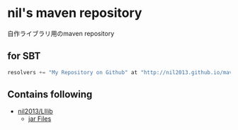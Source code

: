 # nil's maven repository

自作ライブラリ用のmaven repository

## for SBT

```scala
resolvers += "My Repository on Github" at "http://nil2013.github.io/maven-repo/"
```

## Contains following

* [nil2013/LIlib](https://github.com/nil2013/LIlib)
    * [jar Files](/lilib/)
